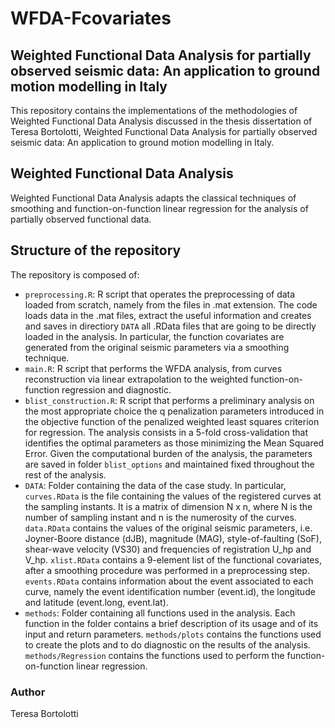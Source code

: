 # WFDA-Fcovariates

## Weighted Functional Data Analysis for partially observed seismic data: An application to ground motion modelling in Italy

This repository contains the implementations of the methodologies of Weighted Functional Data Analysis discussed in the thesis dissertation of Teresa Bortolotti, Weighted Functional Data Analysis for partially observed seismic data: An application to ground motion modelling in Italy.

## Weighted Functional Data Analysis
Weighted Functional Data Analysis adapts the classical techniques of smoothing and function-on-function linear regression for the analysis of partially observed
functional data.

## Structure of the repository
The repository is composed of:
* `preprocessing.R`: R script that operates the preprocessing of data loaded from scratch, namely from the files in .mat extension. The code loads data in the .mat files, extract the useful information and creates and saves in directiory `DATA` all .RData files that are going to be directly loaded in the analysis. In particular, the function covariates are generated from the original seismic parameters via a smoothing technique.
* `main.R`: R script that performs the WFDA analysis, from curves reconstruction via linear extrapolation to the weighted function-on-function regression and diagnostic.
* `blist_construction.R`: R script that performs a preliminary analysis on the most appropriate choice the q penalization parameters introduced in the objective function of the penalized weighted least squares criterion for regression. The analysis consists in a 5-fold cross-validation that identifies the optimal parameters as those minimizing the Mean Squared Error. Given the computational burden of the analysis, the parameters are saved in folder `blist_options` and maintained fixed throughout the rest of the analysis.
* `DATA`: Folder containing the data of the case study. In particular, `curves.RData` is the file containing the values of the registered curves at the sampling instants. It is a matrix of dimension N x n, where N is the number of sampling instant and n is the numerosity of the curves. `data.RData` contains the values of the original seismic parameters, i.e. Joyner-Boore distance (dJB), magnitude (MAG), style-of-faulting (SoF), shear-wave velocity (VS30) and frequencies of registration U_hp and V_hp. `xlist.RData` contains a 9-element list of the functional covariates, after a smoothing procedure was performed in a preprocessing step. `events.RData` contains information about the event associated to each curve, namely the event identification number (event.id), the longitude and latitude (event.long, event.lat).
* `methods`: Folder containing all functions used in the analysis. Each function in the folder contains a brief description of its usage and of its input and return parameters.  `methods/plots` contains the functions used to create the plots and to do diagnostic on the results of the analysis. `methods/Regression` contains the functions used to perform the function-on-function linear regression.

### Author
Teresa Bortolotti

